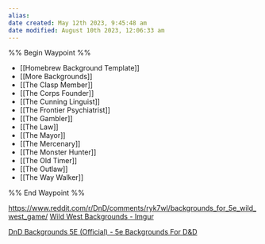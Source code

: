 ```yaml
---
alias: 
date created: May 12th 2023, 9:45:48 am
date modified: August 10th 2023, 12:06:33 am
---
```

%% Begin Waypoint %%
- [[Homebrew Background Template]]
- [[More Backgrounds]]
- [[The Clasp Member]]
- [[The Corps Founder]]
- [[The Cunning Linguist]]
- [[The Frontier Psychiatrist]]
- [[The Gambler]]
- [[The Law]]
- [[The Mayor]]
- [[The Mercenary]]
- [[The Monster Hunter]]
- [[The Old Timer]]
- [[The Outlaw]]
- [[The Way Walker]]

%% End Waypoint %%

https://www.reddit.com/r/DnD/comments/ryk7wl/backgrounds_for_5e_wild_west_game/
[Wild West Backgrounds - Imgur](https://imgur.com/a/on9ZD#XPvdcru)

[DnD Backgrounds 5E (Official) - 5e Backgrounds For D&D](https://5ebackgrounds.com/)
